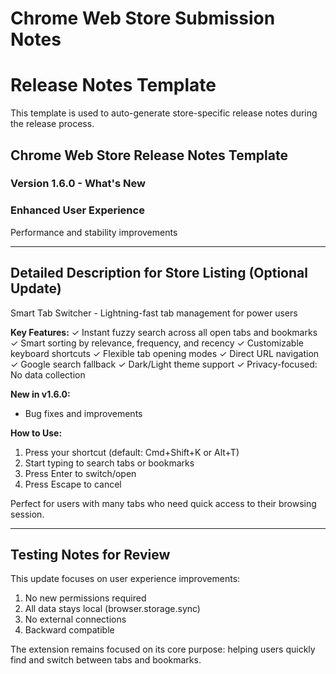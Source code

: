 # Chrome Web Store Submission Notes

# Release Notes Template

This template is used to auto-generate store-specific release notes during the release process.

## Chrome Web Store Release Notes Template

### Version 1.6.0 - What's New



### Enhanced User Experience
Performance and stability improvements

---

## Detailed Description for Store Listing (Optional Update)

Smart Tab Switcher - Lightning-fast tab management for power users

**Key Features:**
✓ Instant fuzzy search across all open tabs and bookmarks
✓ Smart sorting by relevance, frequency, and recency
✓ Customizable keyboard shortcuts
✓ Flexible tab opening modes
✓ Direct URL navigation
✓ Google search fallback
✓ Dark/Light theme support
✓ Privacy-focused: No data collection

**New in v1.6.0:**
- Bug fixes and improvements

**How to Use:**
1. Press your shortcut (default: Cmd+Shift+K or Alt+T)
2. Start typing to search tabs or bookmarks
3. Press Enter to switch/open
4. Press Escape to cancel

Perfect for users with many tabs who need quick access to their browsing session.

---

## Testing Notes for Review

This update focuses on user experience improvements:
1. No new permissions required
2. All data stays local (browser.storage.sync)
3. No external connections
4. Backward compatible

The extension remains focused on its core purpose: helping users quickly find and switch between tabs and bookmarks.

